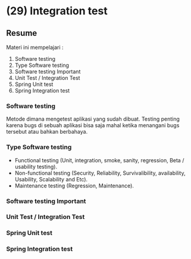 # (29) Integration test
## Resume
Materi ini mempelajari :
1. Software testing
2. Type Software testing
3. Software testing Important
4. Unit Test / Integration Test
5. Spring Unit test
6. Spring Integration test

### Software testing
Metode dimana mengetest aplikasi yang sudah dibuat. Testing penting karena bugs di sebuah aplikasi bisa saja
mahal ketika menangani bugs tersebut atau bahkan berbahaya. 

### Type Software testing
- Functional testing (Unit, integration, smoke, sanity, regression, Beta / usability testing).
- Non-functional testing (Security, Reliability, Survivalibility, availability, Usability, Scalability and Etc).
- Maintenance testing (Regression, Maintenance).

### Software testing Important

### Unit Test / Integration Test

### Spring Unit test

### Spring Integration test
